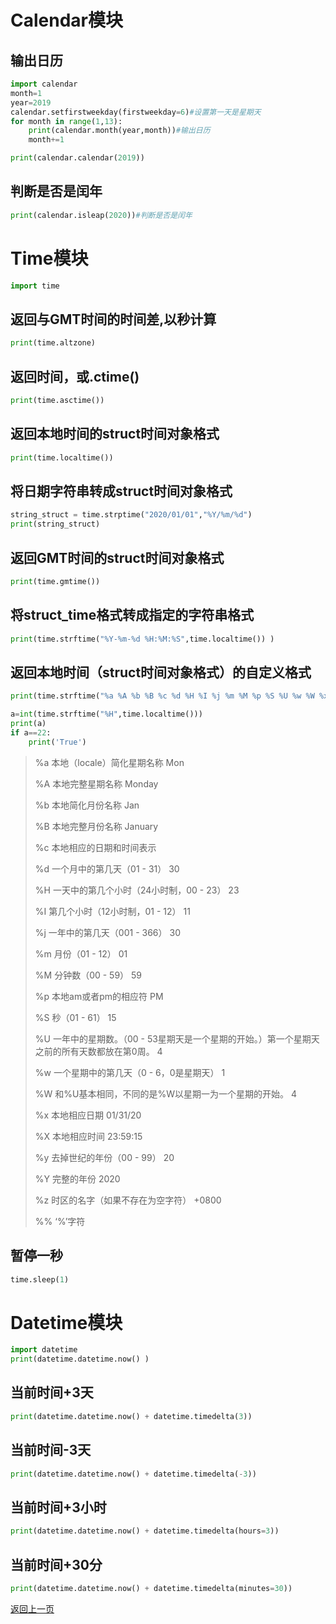 # Calendar模块

## 输出日历


```python
import calendar
month=1
year=2019
calendar.setfirstweekday(firstweekday=6)#设置第一天是星期天
for month in range(1,13):
    print(calendar.month(year,month))#输出日历
    month+=1
```


```python
print(calendar.calendar(2019))
```

## 判断是否是闰年


```python
print(calendar.isleap(2020))#判断是否是闰年
```

# Time模块


```python
import time
```

## 返回与GMT时间的时间差,以秒计算


```python
print(time.altzone)
```

## 返回时间，或.ctime()


```python
print(time.asctime()) 
```

## 返回本地时间的struct时间对象格式


```python
print(time.localtime()) 
```

## 将日期字符串转成struct时间对象格式


```python
string_struct = time.strptime("2020/01/01","%Y/%m/%d") 
print(string_struct)
```

## 返回GMT时间的struct时间对象格式


```python
print(time.gmtime()) 
```

## 将struct_time格式转成指定的字符串格式


```python
print(time.strftime("%Y-%m-%d %H:%M:%S",time.localtime()) )
```

## 返回本地时间（struct时间对象格式）的自定义格式


```python
print(time.strftime("%a %A %b %B %c %d %H %I %j %m %M %p %S %U %w %W %x %X %y %Y %z",time.localtime()) ) 
```


```python
a=int(time.strftime("%H",time.localtime()))
print(a)
if a==22:
    print('True')
```

> %a    本地（locale）简化星期名称    Mon
>
> %A    本地完整星期名称    Monday
>
> %b    本地简化月份名称    Jan
>
> %B    本地完整月份名称    January
>
> %c    本地相应的日期和时间表示    
>
> %d    一个月中的第几天（01 - 31）    30
>
> %H    一天中的第几个小时（24小时制，00 - 23）    23
>
> %I    第几个小时（12小时制，01 - 12）    11
>
> %j    一年中的第几天（001 - 366）    30
>
> %m    月份（01 - 12）    01
>
> %M    分钟数（00 - 59）    59
>
> %p    本地am或者pm的相应符    PM
>
> %S    秒（01 - 61）    15
>
> %U    一年中的星期数。（00 - 53星期天是一个星期的开始。）第一个星期天之前的所有天数都放在第0周。    4 
>
> %w    一个星期中的第几天（0 - 6，0是星期天）    1    
>
> %W    和%U基本相同，不同的是%W以星期一为一个星期的开始。    4
>
> %x    本地相应日期    01/31/20
>
> %X    本地相应时间    23:59:15
>
> %y    去掉世纪的年份（00 - 99）    20
>
> %Y    完整的年份    2020
>
> %z    时区的名字（如果不存在为空字符）    +0800
>
> %%    ‘%’字符

## 暂停一秒


```python
time.sleep(1)
```

# Datetime模块


```python
import datetime
print(datetime.datetime.now() )
```

## 当前时间+3天


```python
print(datetime.datetime.now() + datetime.timedelta(3))
```

## 当前时间-3天


```python
print(datetime.datetime.now() + datetime.timedelta(-3)) 
```

## 当前时间+3小时


```python
print(datetime.datetime.now() + datetime.timedelta(hours=3)) 
```

## 当前时间+30分


```python
print(datetime.datetime.now() + datetime.timedelta(minutes=30)) 
```

[返回上一页](python.md)